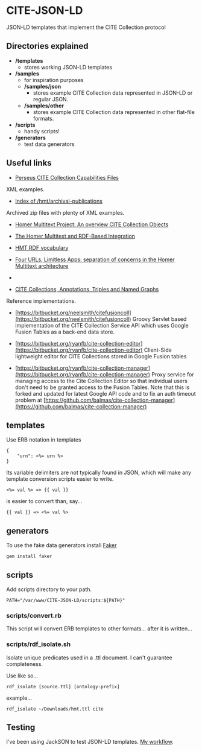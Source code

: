 CITE-JSON-LD
============
JSON-LD templates that implement the CITE Collection protocol

## Directories explained

* **/templates**
	* stores working JSON-LD templates
* **/samples**
	* for inspiration purposes
	* **/samples/json**
		* stores example CITE Collection data represented in JSON-LD or regular JSON.
	* **/samples/other**
		* stores example CITE Collection data represented in other flat-file formats.
* **/scripts**
	* handy scripts!
* **/generators**
	* test data generators

## Useful links

* [Perseus CITE Collection Capabilities Files](https://github.com/PerseusDL/cite_collections/tree/master/src/capabilities)

XML examples.

* [Index of /hmt/archival-publications](http://beta.hpcc.uh.edu/hmt/archival-publications/)

Archived zip files with plenty of XML examples.

* [Homer Multitext Project: An overview CITE Collection Objects](http://www.homermultitext.org/hmt-doc/cite/)

* [The Homer Multitext and RDF-Based Integration](http://dlib.nyu.edu/awdl/isaw/isaw-papers/7/blackwell-smith/)

* [HMT RDF vocabulary](http://www.homermultitext.org/hmt-doc/standards/rdfvocabulary.html)

* [Four URLs, Limitless Apps: separation of concerns in the Homer Multitext architecture](http://folio.furman.edu/projects/cite/four_urls.html)
*
* [CITE Collections, Annotations, Triples and Named Graphs](https://docs.google.com/document/d/1765E-StEK-Fv0yjk05pprMVdaVW8F-oc8dl2T0yhj20/edit?usp=sharing)

Reference implementations.

 * [https://bitbucket.org/neelsmith/citefusioncoll](https://bitbucket.org/neelsmith/citefusioncoll) Groovy Servlet based implementation of the CITE Collection Service API which uses Google Fusion Tables as a back-end data store.

 * [https://bitbucket.org/ryanfb/cite-collection-editor](https://bitbucket.org/ryanfb/cite-collection-editor) Client-Side lightweight editor for CITE Collections stored in Google Fusion tables

 * [https://bitbucket.org/ryanfb/cite-collection-manager](https://bitbucket.org/ryanfb/cite-collection-manager) Proxy service for managing access to the Cite Collection Editor so that individual users don't need to be granted access to the Fusion Tables. Note that this is forked and updated for latest Google API code and to fix an auth timeout problem at [https://github.com/balmas/cite-collection-manager](https://github.com/balmas/cite-collection-manager)

## templates
 
Use ERB notation in templates

	{
		"urn": <%= urn %>
	}

Its variable delimiters are not typically found in JSON,
which will make any template conversion scripts easier to write.

	<%= val %> => {{ val }}

is easier to convert than, say...

	{{ val }} => <%= val %>

## generators
To use the fake data generators install [Faker](https://github.com/stympy/faker)

	gem install faker

## scripts
Add scripts directory to your path.

	PATH="/var/www/CITE-JSON-LD/scripts:${PATH}"

### scripts/convert.rb
This script will convert ERB templates to other formats... after it is written...

### scripts/rdf_isolate.sh
Isolate unique predicates used in a .ttl document.
I can't guarantee completeness.

Use like so...

	rdf_isolate [source.ttl] [ontology-prefix]

example...

	rdf_isolate ~/Downloads/hmt.ttl cite

## Testing
I've been using JackSON to test JSON-LD templates.
[My workflow](https://github.com/caesarfeta/JackSON/blob/master/docs/TEMPLATES.md).
